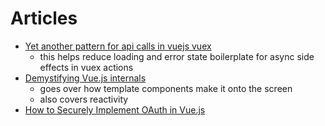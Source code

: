 # Articles

- [Yet another pattern for api calls in vuejs vuex](https://medium.com/js-dojo/yet-another-pattern-for-api-calls-using-vuejs-vuex-b22ecdfb0ea2)
  - this helps reduce loading and error state boilerplate for async side effects in vuex actions
- [Demystifying Vue.js internals](https://medium.com/js-imaginea/the-vue-js-internals-7b76f76813e3)
  - goes over how template components make it onto the screen
  - also covers reactivity
- [How to Securely Implement OAuth in Vue.js](https://fusionauth.io/blog/2020/08/06/securely-implement-oauth-vuejs/)